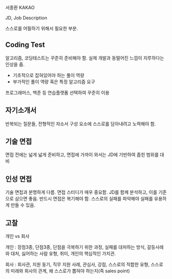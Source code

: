 
서종환 KAKAO

JD, Job Description 

스스로를 어필하기 위해서 필요한 부분.

## Coding Test

알고리즘, 코딩테스트는 꾸준히 준비해야 함. 실제 개발과 동떨어진 느낌이 지루하다는 인상을 줌.

- 기초적으로 잡혀있어야 하는 풀이 역량
- 부가적인 풀이 역량 혹은 특정 알고리즘 요구

프로그래머스, 백준 등 연습플랫폼 선택하여 꾸준히 이용

## 자기소개서

반복되는 질문들, 전형적인 자소서 구성 요소에 스스로를 담아내려고 노력해야 함.

## 기술 면접

면접 전에는 넓게 넓게 준비하고, 면접에 가까이 와서는 JD에 기반하여 좁힌 범위를 대비

## 인성 면접

기술 면접과 분명하게 다름. 면접 스터디가 매우 중요함. JD를 함께 분석하고, 이를 기준으로 삼으면 좋음. 반드시 면접은 복기해야 함. 스스로의 실패를 파악해야 실패를 유용하게 만들 수 있음.

## 고찰

개인 vs 회사

개인 : 장점3종, 단점3종, 단점을 극복하기 위한 과정, 실패를 대처하는 방식, 갈등사례와 대처, 싫어하는 사람 유형, 취미, 개인의 핵심적인 가치관.

회사 : 회사관, 지원 동기, 직무 지원 사례, 관심사, 강점, 스스로의 적합한 유형, 스스로의 미래와 회사의 관계, 왜 스스로가 뽑혀야 하는지(즉 sales point)